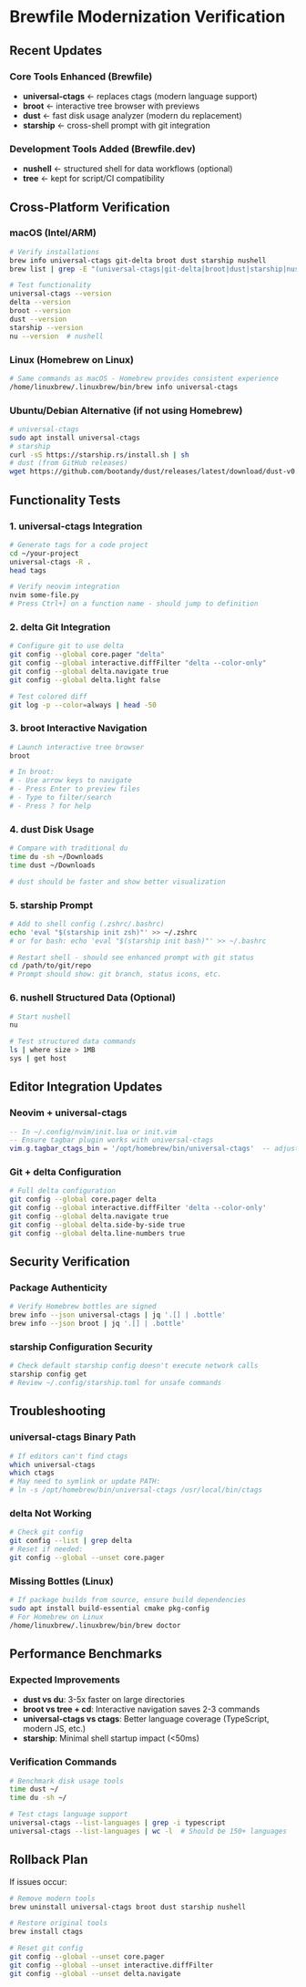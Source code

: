 # Brewfile Modernization Verification

## Recent Updates

### Core Tools Enhanced (Brewfile)
- **universal-ctags** ← replaces ctags (modern language support)
- **broot** ← interactive tree browser with previews  
- **dust** ← fast disk usage analyzer (modern du replacement)
- **starship** ← cross-shell prompt with git integration

### Development Tools Added (Brewfile.dev)
- **nushell** ← structured shell for data workflows (optional)
- **tree** ← kept for script/CI compatibility

## Cross-Platform Verification

### macOS (Intel/ARM)
```bash
# Verify installations
brew info universal-ctags git-delta broot dust starship nushell
brew list | grep -E "(universal-ctags|git-delta|broot|dust|starship|nushell)"

# Test functionality
universal-ctags --version
delta --version  
broot --version
dust --version
starship --version
nu --version  # nushell
```

### Linux (Homebrew on Linux)
```bash
# Same commands as macOS - Homebrew provides consistent experience
/home/linuxbrew/.linuxbrew/bin/brew info universal-ctags
```

### Ubuntu/Debian Alternative (if not using Homebrew)
```bash
# universal-ctags
sudo apt install universal-ctags
# starship  
curl -sS https://starship.rs/install.sh | sh
# dust (from GitHub releases)
wget https://github.com/bootandy/dust/releases/latest/download/dust-v0.x.x-x86_64-unknown-linux-gnu.tar.gz
```

## Functionality Tests

### 1. universal-ctags Integration
```bash
# Generate tags for a code project
cd ~/your-project
universal-ctags -R .
head tags

# Verify neovim integration
nvim some-file.py
# Press Ctrl+] on a function name - should jump to definition
```

### 2. delta Git Integration  
```bash
# Configure git to use delta
git config --global core.pager "delta"
git config --global interactive.diffFilter "delta --color-only"
git config --global delta.navigate true
git config --global delta.light false

# Test colored diff
git log -p --color=always | head -50
```

### 3. broot Interactive Navigation
```bash
# Launch interactive tree browser
broot

# In broot:
# - Use arrow keys to navigate
# - Press Enter to preview files  
# - Type to filter/search
# - Press ? for help
```

### 4. dust Disk Usage
```bash
# Compare with traditional du
time du -sh ~/Downloads
time dust ~/Downloads

# dust should be faster and show better visualization
```

### 5. starship Prompt
```bash
# Add to shell config (.zshrc/.bashrc)
echo 'eval "$(starship init zsh)"' >> ~/.zshrc
# or for bash: echo 'eval "$(starship init bash)"' >> ~/.bashrc

# Restart shell - should see enhanced prompt with git status
cd /path/to/git/repo
# Prompt should show: git branch, status icons, etc.
```

### 6. nushell Structured Data (Optional)
```bash
# Start nushell
nu

# Test structured data commands
ls | where size > 1MB
sys | get host
```

## Editor Integration Updates

### Neovim + universal-ctags
```lua
-- In ~/.config/nvim/init.lua or init.vim
-- Ensure tagbar plugin works with universal-ctags
vim.g.tagbar_ctags_bin = '/opt/homebrew/bin/universal-ctags'  -- adjust path
```

### Git + delta Configuration
```bash
# Full delta configuration
git config --global core.pager delta
git config --global interactive.diffFilter 'delta --color-only'
git config --global delta.navigate true
git config --global delta.side-by-side true
git config --global delta.line-numbers true
```

## Security Verification

### Package Authenticity
```bash
# Verify Homebrew bottles are signed
brew info --json universal-ctags | jq '.[] | .bottle'
brew info --json broot | jq '.[] | .bottle'
```

### starship Configuration Security
```bash
# Check default starship config doesn't execute network calls
starship config get
# Review ~/.config/starship.toml for unsafe commands
```

## Troubleshooting

### universal-ctags Binary Path
```bash
# If editors can't find ctags
which universal-ctags  
which ctags
# May need to symlink or update PATH:
# ln -s /opt/homebrew/bin/universal-ctags /usr/local/bin/ctags
```

### delta Not Working
```bash
# Check git config
git config --list | grep delta
# Reset if needed:
git config --global --unset core.pager
```

### Missing Bottles (Linux)
```bash
# If package builds from source, ensure build dependencies
sudo apt install build-essential cmake pkg-config
# For Homebrew on Linux
/home/linuxbrew/.linuxbrew/bin/brew doctor
```

## Performance Benchmarks

### Expected Improvements
- **dust vs du**: 3-5x faster on large directories
- **broot vs tree + cd**: Interactive navigation saves 2-3 commands
- **universal-ctags vs ctags**: Better language coverage (TypeScript, modern JS, etc.)
- **starship**: Minimal shell startup impact (<50ms)

### Verification Commands
```bash
# Benchmark disk usage tools
time dust ~/
time du -sh ~/

# Test ctags language support 
universal-ctags --list-languages | grep -i typescript
universal-ctags --list-languages | wc -l  # Should be 150+ languages
```

## Rollback Plan

If issues occur:
```bash
# Remove modern tools
brew uninstall universal-ctags broot dust starship nushell

# Restore original tools
brew install ctags

# Reset git config
git config --global --unset core.pager
git config --global --unset interactive.diffFilter
git config --global --unset delta.navigate
```